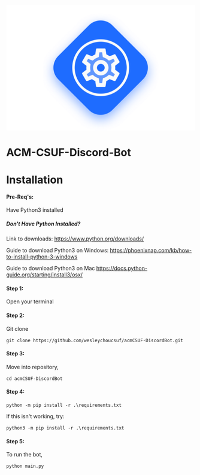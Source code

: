 ![](imgs/ACMDevLogo.png)
# ACM-CSUF-Discord-Bot

# Installation

#### Pre-Req's:

Have Python3 installed


##### Don't Have Python Installed?
Link to downloads:
https://www.python.org/downloads/

Guide to download Python3 on Windows:
https://phoenixnap.com/kb/how-to-install-python-3-windows

Guide to download Python3 on Mac
https://docs.python-guide.org/starting/install3/osx/

#### Step 1:

Open your terminal

#### Step 2:

Git clone

```
git clone https://github.com/wesleychoucsuf/acmCSUF-DiscordBot.git
```

#### Step 3:

Move into repository, 

```
cd acmCSUF-DiscordBot
```

#### Step 4:

```
python -m pip install -r .\requirements.txt
```
If this isn't working, try:

```
python3 -m pip install -r .\requirements.txt
```

#### Step 5:

To run the bot, 

```
python main.py
```
